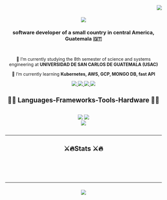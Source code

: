 <img align="right" src="https://visitor-badge.laobi.icu/badge?page_id=walterjav19.walterjav19" />

<h1 align="center">
    <img src="https://readme-typing-svg.herokuapp.com/?font=Righteous&size=35&center=true&vCenter=true&width=500&height=70&duration=4000&lines=Hi+There!+👀🫡;+I'm+Walter+Javier !;" />
</h1>

<h3 align="center">software developer of a small country in central America, Guatemala 🇬🇹</h3>
<br/>

<div align="center">
 
 🔭 I’m currently studying the 8th semester of science and systems engineering at **UNIVERSIDAD DE SAN CARLOS DE GUATEMALA (USAC)**
 
 🌱 I’m currently learning **Kubernetes, AWS, GCP, MONGO DB, fast API**
 </div>
 
<div align="center"> 
  <a href="mailto:walterjav19@gmail.com">
    <img src="https://img.shields.io/badge/Gmail-333333?style=for-the-badge&logo=gmail&logoColor=red" />
  </a>
  <a href="https://www.linkedin.com/in/walterjav192003/" target="_blank">
    <img src="https://img.shields.io/badge/LinkedIn-0077B5?style=for-the-badge&logo=linkedin&logoColor=white" target="_blank" />
  </a>
  <a href="https://www.instagram.com/walterjav19?igsh=M3Z2MmN0cGtzM20z" target="_blank">
     <img src="https://img.shields.io/badge/Instagram-E4405F?style=for-the-badge&logo=instagram&logoColor=white" target="_blank" /> 
  </a>
    <a href="https://www.facebook.com/profile.php?id=100069937236311&mibextid=ZbWKwL" target="_blank">
     <img src="https://img.shields.io/badge/Facebook-1877F2?style=for-the-badge&logo=facebook&logoColor=white" target="_blank" /> 
  </a>
</div>

 
<h2 align="center">🚀🌌 Languages-Frameworks-Tools-Hardware 🚀🌌</h2>
<br/>
<div align="center">
    <img src="https://skillicons.dev/icons?i=react,bootstrap,mui,html,css,vscode,eclipse,github,tailwind,git,docker" />
    <img src="https://skillicons.dev/icons?i=nodejs,python,javascript,typescript,express,java,mysql,flask,spring" /><br>
    <img src="https://skillicons.dev/icons?i=windows,linux,bash,ubuntu,raspberrypi,arduino" /><br>
</div>

<br/>




<hr/>

<h2 align="center"> ⚔️🔥Stats ⚔️🔥</h2>
<br>
<div align=center>

</div>

<br/><br/>

<hr/>

<h3 align="center">
    <img src="https://readme-typing-svg.herokuapp.com/?font=Righteous&size=35&center=true&vCenter=true&width=500&height=70&duration=4000&lines=Thanks+for+visiting+🫂;+See+you+soon;" />
</h3>



